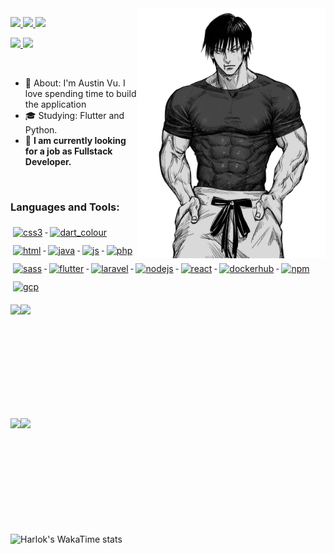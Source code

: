 <img align="right" width="300px" src="./toji.png" />

<p align="left">
  <a href="mailto:thuanvuvan76@gmail.com">
    <img src="https://img.shields.io/badge/Gmail-D14836?style=for-the-badge&logo=gmail&logoColor=white&link=mailto:thuanvuvan76@gmail.com" />
  </a>
  <a href="https://twitter.com/THUANVUVAN157">
    <img src="https://img.shields.io/badge/Twitter-1DA1F2?style=for-the-badge&logo=twitter&logoColor=white" />
  </a>
  <a href="https://leetcode.com/u/vuvanthuan">
    <img src="https://img.shields.io/badge/-LeetCode-FFA116?style=for-the-badge&logo=LeetCode&logoColor=black" />
  </a>
</p>

<p align="left">
 <a href="https://github.com/cuzinxyz/?tab=follow">
    <img src="https://img.shields.io/github/followers/vuvanthuan?label=Follow&style=social" />
  </a>
   <a>
    <img src="https://komarev.com/ghpvc/?username=vanthuan76&label=Visitors+Count&color=blue" />
  </a>
</p>

<br>

- :rocket: About: I'm Austin Vu. I love spending time to build the application
- :mortar_board: Studying: Flutter and Python.
- :briefcase: <strong>I am currently looking for a job as Fullstack Developer.</strong>

<br>

<h3 align="left">Languages and Tools:</h3>

<p align="left">

  <a href="#">
    <img src="languages/css3.svg" alt="css3" style="vertical-align:top; margin:6px 4px">
  </a>

  <a href="#">
    <img src="languages/dart_colour.svg" alt="dart_colour" style="vertical-align:top; margin:6px 4px">
  </a>

  <a href="#">
    <img src="languages/html.svg" alt="html" style="vertical-align:top; margin:6px 4px">
  </a>

  <a href="#">
    <img src="languages/java.svg" alt="java" style="vertical-align:top; margin:6px 4px">
  </a>

  <a href="#">
    <img src="languages/js.svg" alt="js" style="vertical-align:top; margin:6px 4px">
  </a>

  <a href="#">
    <img src="languages/php.svg" alt="php" style="vertical-align:top; margin:6px 4px">
  </a>

  <a href="#">
    <img src="languages/sass.svg" alt="sass" style="vertical-align:top; margin:6px 4px">
  </a>

 <a href="#">
    <img src="frameworks/flutter.svg" alt="flutter" style="vertical-align:top; margin:6px 4px">
  </a>

   <a href="#">
    <img src="frameworks/laravel.svg" alt="laravel" style="vertical-align:top; margin:6px 4px">
  </a>

 <a href="#">
    <img src="frameworks/nodejs.svg" alt="nodejs" style="vertical-align:top; margin:6px 4px">
  </a>

   <a href="#">
    <img src="frameworks/react.svg" alt="react" style="vertical-align:top; margin:6px 4px">
  </a>

   <a href="#">
    <img src="services/dockerhub.svg" alt="dockerhub" style="vertical-align:top; margin:6px 4px">
  </a>

  <a href="#">
    <img src="services/npm.svg" alt="npm" style="vertical-align:top; margin:6px 4px">
  </a>

  <a href="#">
    <img src="services/gcp.svg" alt="gcp" style="vertical-align:top; margin:6px 4px">
  </a>
</p>
<div style='display:flex; flex-wrap: wrap; align-items:center; justify-content:start; gap: 10px, width:100%;'>
  <img
    src="http://github-profile-summary-cards.vercel.app/api/cards/repos-per-language?username=vuvanthuan&theme=solarized"
    height="165"
  />
  <img
    src="http://github-profile-summary-cards.vercel.app/api/cards/most-commit-language?username=vuvanthuan&theme=solarized"
    height="165"
  />
</div>
<br>
<div style='display:flex; flex-wrap: wrap; align-items:center; justify-content:start; gap: 10px, width:100%; margin-bottom: 20px'>
<img
    height="165"
    src="http://github-profile-summary-cards.vercel.app/api/cards/productive-time?username=vuvanthuan&theme=swift&utcOffset=8"
  />
<img
    height="165"
    src="https://github-readme-stats.vercel.app/api?username=vuvanthuan&hide=contribs,issues&bg_color=30,e96443,904e95&title_color=fff&text_color=fff"
  />
</div>

<!--START_SECTION:waka-->

<!--END_SECTION:waka-->

![Harlok's WakaTime stats](https://github-readme-stats.vercel.app/api/wakatime?username=vuvanthuan)
